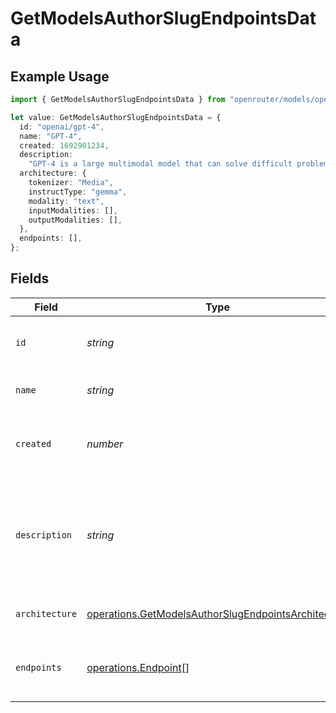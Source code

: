 # GetModelsAuthorSlugEndpointsData

## Example Usage

```typescript
import { GetModelsAuthorSlugEndpointsData } from "openrouter/models/operations";

let value: GetModelsAuthorSlugEndpointsData = {
  id: "openai/gpt-4",
  name: "GPT-4",
  created: 1692901234,
  description:
    "GPT-4 is a large multimodal model that can solve difficult problems with greater accuracy.",
  architecture: {
    tokenizer: "Media",
    instructType: "gemma",
    modality: "text",
    inputModalities: [],
    outputModalities: [],
  },
  endpoints: [],
};
```

## Fields

| Field                                                                                                                      | Type                                                                                                                       | Required                                                                                                                   | Description                                                                                                                | Example                                                                                                                    |
| -------------------------------------------------------------------------------------------------------------------------- | -------------------------------------------------------------------------------------------------------------------------- | -------------------------------------------------------------------------------------------------------------------------- | -------------------------------------------------------------------------------------------------------------------------- | -------------------------------------------------------------------------------------------------------------------------- |
| `id`                                                                                                                       | *string*                                                                                                                   | :heavy_check_mark:                                                                                                         | Unique identifier for the model                                                                                            | openai/gpt-4                                                                                                               |
| `name`                                                                                                                     | *string*                                                                                                                   | :heavy_check_mark:                                                                                                         | Display name of the model                                                                                                  | GPT-4                                                                                                                      |
| `created`                                                                                                                  | *number*                                                                                                                   | :heavy_check_mark:                                                                                                         | Unix timestamp of when the model was created                                                                               | 1692901234                                                                                                                 |
| `description`                                                                                                              | *string*                                                                                                                   | :heavy_check_mark:                                                                                                         | Description of the model                                                                                                   | GPT-4 is a large multimodal model that can solve difficult problems with greater accuracy.                                 |
| `architecture`                                                                                                             | [operations.GetModelsAuthorSlugEndpointsArchitecture](../../models/operations/getmodelsauthorslugendpointsarchitecture.md) | :heavy_check_mark:                                                                                                         | Model architecture information                                                                                             |                                                                                                                            |
| `endpoints`                                                                                                                | [operations.Endpoint](../../models/operations/endpoint.md)[]                                                               | :heavy_check_mark:                                                                                                         | List of available endpoints for this model                                                                                 |                                                                                                                            |